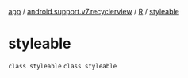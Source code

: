 [app](../../../index.md) / [android.support.v7.recyclerview](../../index.md) / [R](../index.md) / [styleable](.)

# styleable

`class styleable`
`class styleable`